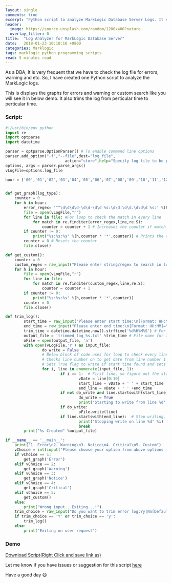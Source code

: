 ```yaml
---
layout: single
comments: true
excerpt: "Python script to analyze MarkLogic Database Server Logs. It shows bar graph per hour."
header:
  image: https://source.unsplash.com/random/1200x400?nature
  overlay_filter: 0
title:  "Log Analyzer for MarkLogic Database Server"
date:   2018-01-23 10:10:10 +0800
categories: Marklogic
tags: marklogic python programming scripts
read: 5 minutes read
---
```


As a DBA, It is very frequent that we have to check the log file for errors, warning and etc. So, I have created one Python script to analyze the MarkLogic logs.

This is displays the graphs for errors and warning or custom search like you will see it in below demo. It also trims the log from perticular time to perticular time.

### Script:

```python
#!/usr/bin/env python
import re
import optparse
import datetime

parser = optparse.OptionParser() # To enable command line options
parser.add_option("-f","--file",dest="log_file",
                          action="store",help="Specify log file to be parsed")
options, args = parser.parse_args()
vLogFile=options.log_file

hour = ['00','01','02','03','04','05','06','07','08','09','10','11','12','13','14','15','16','17','18','19','20','21','22','23'] # To loop and check the log for every hour


def get_graph(log_type):
    counter = 0
    for h in hour:
        error_regex= '^^\d\d\d\d-\d\d-\d\d %s:\d\d:\d\d.\d\d\d %s:' %(h,log_type) #regex for error loge event
        file = open(vLogFile,"r")
        for line in file: #For loop to check the match in every line
            for match in re.finditer(error_regex,line,re.S):
                counter = counter + 1 # Increases the counter if match found
        if counter != 0:
            print("%s:%s:%s" %(h,counter * '*',counter)) # Prints the counter number of astericks if it is not equals to zero
        counter = 0 # Resets the counter
        file.close()

def get_custom():
    counter = 0
    custom_regex = raw_input("Please enter string/regex to search in log\n=")
    for h in hour:
        file = open(vLogFile,"r")
        for line in file:
            for match in re.finditer(custom_regex,line,re.S):
                counter = counter + 1
        if counter != 0:
            print("%s:%s:%s" %(h,counter * '*',counter))
        counter = 0
        file.close()

def trim_log():
        start_time = raw_input("Please enter start time:\n[Format: HH:MM]=") # Takes start time as input
        end_time = raw_input("Please enter end time:\n[Format: HH:MM]=") # Takes end time as input
        trim_time = datetime.datetime.now().strftime('%d%H%M%S') # For the trimmied file name Ex. DDHHMMSS(DateHourMinuteSecond)
        output_file = 'trimmed_log_%s.txt' %trim_time # File name for trimmed log
        oFile = open(output_file, 'a')
        with open(vLogFile,'r') as input_file:
                do_write = False
                # Below block of code uses for loop to check every line with line numbers
                # Checks line number on to get date from line number 1
                # Sets True flag to write if start time found and sets False flag to write if end time found
                for i, line in enumerate(input_file, 1):
                        if i == 1:  # First line, so figure out the start/end markers
                                vDate = line[0:10]
                                start_line = vDate + ' ' + start_time
                                end_line = vDate + ' ' +end_time
                        if not do_write and line.startswith(start_line):  # If we need to start copying...
                                do_write = True
                                print('Starting to write from line %d' %i)
                        if do_write:
                                oFile.write(line)
                        if line.startswith(end_line):  # Stop writing, we have everything
                                print('Stopping write on line %d' %i)
                                break
        print("%s Created" %output_file)

if __name__ == '__main__':
    print("1. Error\n2. Warning\n3. Notice\n4. Critical\n5. Custom")
    vChoice = int(input("Please choose your option from above options (Ex. Choose 2 for Warnings)\n="))
    if vChoice == 1:
        get_graph('Error')
    elif vChoice == 2:
        get_graph('Warning')
    elif vChoice == 3:
        get_graph('Notice')
    elif vChoice == 4:
        get_graph('Critical')
    elif vChoice == 5:
        get_custom()
    else:
        print("Wrong input.. Exiting...!")
    trim_choice = raw_input("Do you want to trim error log:Yy|Nn[Default=N]\n=")
    if trim_choice == 'Y' or trim_choice == 'y':
        trim_log()
    else:
        print("Exiting on user request")
```

### Demo

<script src="https://asciinema.org/a/158537.js" id="asciicast-158537" async></script>

[Download Script(Right Click and save link as)](https://raw.githubusercontent.com/pgyogesh/python/master/log_analyzer.py)

Let me know if you have issues or suggestion for this script [here](https://github.com/pgyogesh/python/issues/new?title=Issue%20with%20MarkLogic%20Log%20Analyzer:)

Have a good day :smile:
